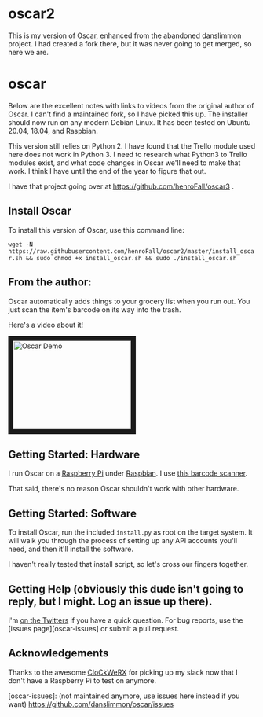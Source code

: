 # oscar2
 This is my version of Oscar, enhanced from the abandoned danslimmon project.
 I had created a fork there, but it was never going to get merged, so here we are.
 
oscar
=====
Below are the excellent notes with links to videos from the original author of Oscar. 
I can't find a maintained fork, so I have picked this up. The installer should now run
on any modern Debian Linux. It has been tested on Ubuntu 20.04, 18.04, and Raspbian.

This version still relies on Python 2. I have found that the Trello module used here
does not work in Python 3. I need to research what Python3 to Trello modules exist, and
what code changes in Oscar we'll need to make that work. I think I have until the end of
the year to figure that out. 

I have that project going over at https://github.com/henroFall/oscar3 .

Install Oscar
-------------
To install this version of Oscar, use this command line:

`wget -N https://raw.githubusercontent.com/henroFall/oscar2/master/install_oscar.sh && sudo chmod +x install_oscar.sh && sudo ./install_oscar.sh`

From the author:
----------------

Oscar automatically adds things to your grocery list when you run out. You
just scan the item's barcode on its way into the trash.

Here's a video about it!

<a href="http://www.youtube.com/watch?feature=player_embedded&v=9_MNOOgFDg4" target="_blank">
<img src="http://img.youtube.com/vi/9_MNOOgFDg4/0.jpg" alt="Oscar Demo" width="240" height="180" border="10" />
</a>


Getting Started: Hardware
-----

I run Oscar on a [Raspberry Pi][raspberry-pi] under [Raspbian][raspbian]. I use
[this barcode scanner][scanner-amazon].

That said, there's no reason Oscar shouldn't work with other hardware.


Getting Started: Software
-----

To install Oscar, run the included `install.py` as root on the target system. It
will walk you through the process of setting up any API accounts you'll need, and
then it'll install the software.

I haven't really tested that install script, so let's cross our fingers together.


Getting Help (obviously this dude isn't going to reply, but I might. Log an issue up there).
-----

I'm [on the Twitters][twitter] if you have a quick question. For bug reports, use
the [issues page][oscar-issues] or submit a pull request.


Acknowledgements
-----

Thanks to the awesome [CloCkWeRX](https://github.com/CloCkWeRX) for picking up my slack
now that I don't have a Raspberry Pi to test on anymore.


[raspberry-pi]: http://www.raspberrypi.org/
[raspbian]: http://www.raspbian.org/
[scanner-amazon]: http://www.amazon.com/gp/product/B0085707Z8/ref=oh_details_o03_s00_i03?ie=UTF8&psc=1
[twitter]: https://twitter.com/danslimmon
[oscar-issues]: (not maintained anymore, use issues here instead if you want) https://github.com/danslimmon/oscar/issues

